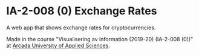# IA-2-008 (0) Exchange Rates

A web app that shows exchange rates for cryptocurrencies.

Made in the course "Visualisering av information (2019-20) (IA-2-008 (0))" at [Arcada University of Applied Sciences](https://www.arcada.fi/en).
